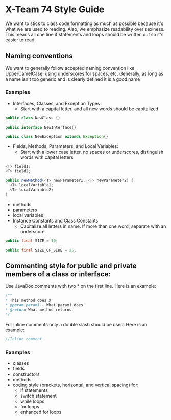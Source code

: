 # X-Team 74 Style Guide

We want to stick to class code formatting as much as possible because it's what we are used to reading. Also, we emphasize readability over sexiness. This means all one line if statements and loops should be written out so it's easier to read.

## Naming conventions

We want to generally follow accepted naming convention like UpperCamelCase, using underscores for spaces, etc. Generally, as long as a name isn't too generic and is clearly defined it is a good name

### Examples
* Interfaces, Classes, and Exception Types :
  * Start with a capital letter, and all new words should be capitalized
```java
public class NewClass {}

public interface NewInterface{}

public class NewException extends Exception{}
```
* Fields, Methods, Parameters, and Local Variables:
  * Start with a lower case letter, no spaces or underscores, distinguish words with capital letters
```java
<T> field1;
<T> field2;

public newMethod(<T> newParameter1, <T> newParameter2) {
  <T> localVariable1;
  <T> localVariable2;
}
```
* methods
* parameters
* local variables
* Instance Constants and Class Constants
  * Capitalize all letters in name. If more than one word, separate with an underscore.
```java
public final SIZE = 10;

public final SIZE_OF_SIDE = 25;

```
## Commenting style for public and private members of a class or interface:

Use JavaDoc comments with two * on the first line. Here is an example:
```java
/**
* This method does X
* @param param1 - What param1 does
* @return What method returns
*/
```
For inline comments only a double slash should be used. Here is an example: 
```java
//Inline comment
```

### Examples

* classes
* fields
* constructors
* methods
* coding style (brackets, horizontal, and vertical spacing) for:
  * if statements
  * switch statement
  * while loops
  * for loops
  * enhanced for loops
